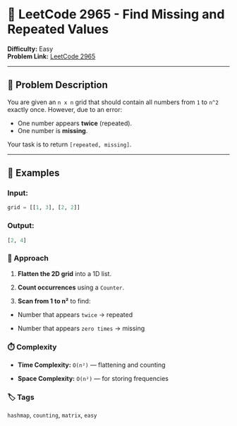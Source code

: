 # 🔢 LeetCode 2965 - Find Missing and Repeated Values

**Difficulty:** Easy  
**Problem Link:** [LeetCode 2965](https://leetcode.com/problems/find-missing-and-repeated-values)

---

## 📘 Problem Description

You are given an `n x n` grid that should contain all numbers from `1` to `n^2` exactly once. However, due to an error:
- One number appears **twice** (repeated).
- One number is **missing**.

Your task is to return `[repeated, missing]`.

---

## 🧪 Examples

### Input:

```python
grid = [[1, 3], [2, 2]]
```

### Output:

```python
[2, 4]
```

### 🧠 Approach

1. **Flatten the 2D grid** into a 1D list.

2. **Count occurrences** using a `Counter`.

3. **Scan from 1 to n²** to find:

- Number that appears `twice` → repeated

- Number that appears `zero times` → missing

### ⏱️ Complexity

- **Time Complexity:** `O(n²)` — flattening and counting

- **Space Complexity:** `O(n²)` — for storing frequencies

### 🏷️ Tags
`hashmap`, `counting`, `matrix`, `easy`